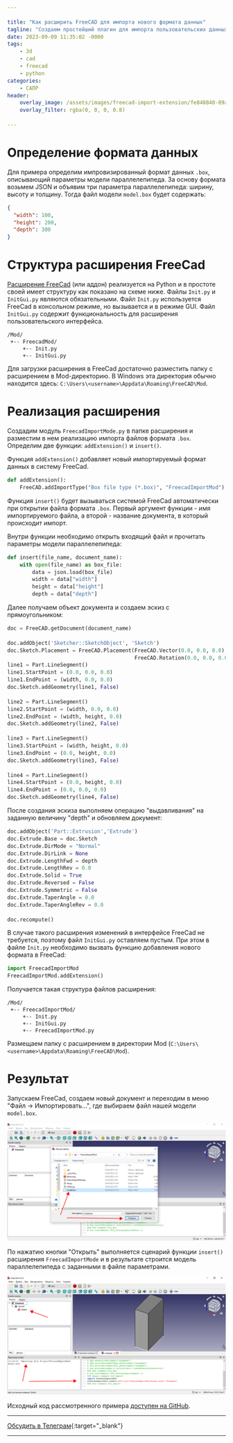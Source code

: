 ```yaml
---

title: "Как расширить FreeCAD для импорта нового формата данных"
tagline: "Создаем простейший плагин для импорта пользовательских данных в FreeCAD"
date: 2023-09-09 11:35:02 -0000
tags: 
    - 3d
    - cad
    - freecad
    - python
categories:
    - САПР
header:
    overlay_image: /assets/images/freecad-import-extension/fe848840-89a9-4b19-b815-0cf986370380.png
    overlay_filter: rgba(0, 0, 0, 0.8)

---
```


# Определение формата данных

Для примера определим импровизированный формат данных `.box`, описывающий параметры модели параллелепипеда. За основу формата возьмем JSON и объявим три параметра параллелепипеда: ширину, высоту и толщину. Тогда файл модели `model.box` будет содержать:

```json
{
  "width": 100,
  "height": 200,
  "depth": 300
}
```

# Структура расширения FreeCad

[Расширение FreeCad](https://wiki.freecad.org/Workbench_creation) (или аддон) реализуется на Python и в простоте своей имеет структуру как показано на схеме ниже. Файлы `Init.py` и `InitGui.py` являются обязательными. Файл `Init.py` используется FreeCad в консольном режиме, но вызывается и в режиме GUI. Файл `InitGui.py` содержит функциональность для расширения пользовательского интерфейса.

```plaintext
/Mod/
 +-- FreecadMod/
     +-- Init.py
     +-- InitGui.py
```

Для загрузки расширения в FreeCad достаточно разместить папку с расширением в Mod-директорию. В Windows эта директория обычно находится здесь: `C:\Users\<username>\Appdata\Roaming\FreeCAD\Mod`.

# Реализация расширения

Создадим модуль `FreecadImportMode.py` в папке расширения и разместим в нем реализацию импорта файлов формата `.box`. Определим две функции: `addExtension()` и `insert()`.

Функция `addExtension()` добавляет новый импортируемый формат данных в систему FreeCad.

```python
def addExtension():
    FreeCAD.addImportType("Box file type (*.box)", "FreecadImportMod")
```

Функция `insert()` будет вызываться системой FreeCad автоматически при открытии файла формата `.box`. Первый аргумент функции - имя импортируемого файла, а второй - название документа, в который происходит импорт.

Внутри функции необходимо открыть входящий файл и прочитать параметры модели параллелепипеда:

```python
def insert(file_name, document_name):
    with open(file_name) as box_file:
        data = json.load(box_file)
        width = data["width"]
        height = data["height"]
        depth = data["depth"]
```

Далее получаем объект документа и создаем эскиз с прямоугольником:

```python
doc = FreeCAD.getDocument(document_name)

doc.addObject('Sketcher::SketchObject', 'Sketch')
doc.Sketch.Placement = FreeCAD.Placement(FreeCAD.Vector(0.0, 0.0, 0.0), 
                                         FreeCAD.Rotation(0.0, 0.0, 0.0, 1.0))
line1 = Part.LineSegment()
line1.StartPoint = (0.0, 0.0, 0.0)
line1.EndPoint = (width, 0.0, 0.0)
doc.Sketch.addGeometry(line1, False)

line2 = Part.LineSegment()
line2.StartPoint = (width, 0.0, 0.0)
line2.EndPoint = (width, height, 0.0)
doc.Sketch.addGeometry(line2, False)

line3 = Part.LineSegment()
line3.StartPoint = (width, height, 0.0)
line3.EndPoint = (0.0, height, 0.0)
doc.Sketch.addGeometry(line3, False)

line4 = Part.LineSegment()
line4.StartPoint = (0.0, height, 0.0)
line4.EndPoint = (0.0, 0.0, 0.0)
doc.Sketch.addGeometry(line4, False)
```

После создания эскиза выполняем операцию "выдавливания" на заданную величину "depth" и обновляем документ:

```python
doc.addObject('Part::Extrusion','Extrude')
doc.Extrude.Base = doc.Sketch
doc.Extrude.DirMode = "Normal"
doc.Extrude.DirLink = None
doc.Extrude.LengthFwd = depth
doc.Extrude.LengthRev = 0.0
doc.Extrude.Solid = True
doc.Extrude.Reversed = False
doc.Extrude.Symmetric = False
doc.Extrude.TaperAngle = 0.0
doc.Extrude.TaperAngleRev = 0.0

doc.recompute()
```

В случае такого расширения изменений в интерфейсе FreeCad не требуется, поэтому файл `InitGui.py` оставляем пустым. При этом в файле `Init.py` необходимо вызвать функцию добавления нового формата в FreeCad:

```python
import FreecadImportMod
FreecadImportMod.addExtension()
```

Получается такая структура файлов расширения:

```plaintext
/Mod/
 +-- FreecadImportMod/
     +-- Init.py
     +-- InitGui.py
     +-- FreecadImportMod.py
```

Размещаем папку с расширением в директории Mod (`C:\Users\<username>\Appdata\Roaming\FreeCAD\Mod`).

# Результат

Запускаем FreeCad, создаем новый документ и переходим в меню "Файл -&gt; Импортировать...", где выбираем файл нашей модели `model.box`.

![](/assets/images/freecad-import-extension/100353dc-b49a-4a8b-9765-240995c0bfc4.png)

По нажатию кнопки "Открыть" выполняется сценарий функции `insert()` расширения `FreecadImportMode` и в результате строится модель параллелепипеда с заданными в файле параметрами.

![](/assets/images/freecad-import-extension/fe848840-89a9-4b19-b815-0cf986370380.png)

Исходный код рассмотренного примера [доступен на GitHub](https://github.com/trots/FreecadImportMod).

---

<i class="fab fa-telegram" aria-hidden="true"></i> [Обсудить в Телеграм](https://t.me/mediocre_developer/21){:target="_blank"}

---
